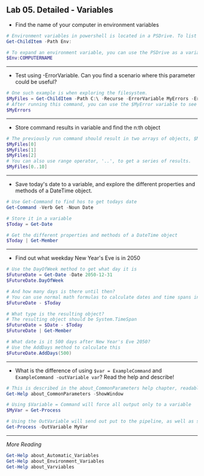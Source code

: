 ## Lab 05. Detailed - Variables

- Find the name of your computer in environment variables

```Powershell
# Environment variables in powershell is located in a PSDrive. To list all environment variables, use the Get-Childitem CmdLet
Get-ChildItem -Path Env:

# To expand an environment variable, you can use the PSDrive as a variable
$Env:COMPUTERNAME
```

---

- Test using -ErrorVariable. Can you find a scenario where this parameter could be useful?

```Powershell
# One such example is when exploring the filesystem.
$MyFiles = Get-ChildItem -Path C:\ -Recurse -ErrorVariable MyErrors -ErrorAction SilentlyContinue
# After running this command, you can use the $MyError variable to see which folders you dont have access to, or write to a log.
$MyErrors
```

---

- Store command results in variable and find the n:th object

```Powershell
# The previously run command should result in two arrays of objects, $MyFiles and $MyErrors. You can enumerate it using index numbers
$MyFiles[0]
$MyFiles[1]
$MyFiles[2]
# You can also use range operator, '..', to get a series of results.
$MyFiles[0..10]
```

---

- Save today's date to a variable, and explore the different properties and methods of a DateTime object.

```Powershell
# Use Get-Command to find hos to get todays date
Get-Command -Verb Get -Noun Date

# Store it in a variable
$Today = Get-Date

# Get the different properties and methods of a DateTime object
$Today | Get-Member
```

---

- Find out what weekday New Year's Eve is in 2050

```Powershell
# Use the DayOfWeek method to get what day it is
$FutureDate = Get-Date -Date 2050-12-31
$FutureDate.DayOfWeek

# And how many days is there until then?
# You can use normal math formulas to calculate dates and time spans in PowerShell
$FutureDate - $Today

# What type is the resulting object?
# The resulting object should be System.TimeSpan
$FutureDate = $Date - $Today
$FutureDate | Get-Member

# What date is it 500 days after New Year's Eve 2050?
# Use the AddDays method to calculate this
$FutureDate.AddDays(500)
```

---

- What is the difference of using `$var = ExampleCommand` and `ExampleCommand -outVariable var`? Read the help and describe!

```Powershell
# This is described in the about_CommonParameters help chapter, readable using Get-Help. Optionally you may also add the -ShowWindow parameter to easier read and search help contents
Get-Help about_CommonParameters -ShowWindow

# Using $Variable = Command will force all output only to a variable
$MyVar = Get-Process

# Using the OutVariable will send out put to the pipeline, as well as storing it in a variable
Get-Process -OutVariable MyVar
```

---

*More Reading*

```Powershell
Get-Help about_Automatic_Variables
Get-Help about_Environment_Variables
Get-Help about_Varviables
```
